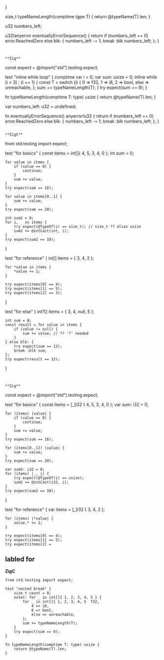 
}

size_t typeNameLength(comptime tgpe T) {
    return @typeName(T).len;
}

u32 numbers_left;

u32!anyerror eventuallyErrorSequence() {
    return if (numbers_left == 0) error.ReachedZero else blk: {
        numbers_left -= 1;
        break :blk numbers_left;
    };
}
```

 
**Zig**
```
const expect = @import("std").testing.expect;

test "inline while loop" {
    comptime var i = 0;
    var sum: usize = 0;
    inline while (i < 3) : (i += 1) {
        const T = switch (i) {
            0 => f32,
            1 => i8,
            2 => bool,
            else => unreachable,
        };
        sum += typeNameLength(T);
    }
    try expect(sum == 9);
}

fn typeNameLength(comptime T: type) usize {
    return @typeName(T).len;
}

var numbers_left: u32 = undefined;

fn eventuallyErrorSequence() anyerror!u32 {
    return if (numbers_left == 0) error.ReachedZero else blk: {
        numbers_left -= 1;
        break :blk numbers_left;
    };
}
```
  
**ZigC**
```
from std.testing import expect;

test "for basics" {
    const items = int[]{ 4, 5, 3, 4, 0 };
    int sum = 0;

    for value in items {
        if (value == 0) {
            continue;
        }
        sum += value;
    }
    try expect(sum == 16);

    for value in items[0..1] {
        sum += value;
    }
    try expect(sum == 20);

    int sum2 = 0;
    for i, _ in items {
        try expect(@TypeOf(i) == size_t); // size_t ?? alias usize
        sum2 += @intCast(int, i);
    }
    try expect(sum2 == 10);
}

test "for reference" {
    int[] items = { 3, 4, 2 };

    for *value in items {
        *value += 1;
    }

    try expect(items[0] == 4);
    try expect(items[1] == 5);
    try expect(items[2] == 3);
}

test "for else" {
    int?[] items = { 3, 4, null, 5 };

    int sum = 0;
    const result = for value in items {
        if (value != null) {
            sum += value; // ?? '?' needed
        }
    } else blk: {
        try expect(sum == 12);
        break :blk sum;
    };
    try expect(result == 12);
}
```


**Zig**
```
const expect = @import("std").testing.expect;

test "for basics" {
    const items = [_]i32 { 4, 5, 3, 4, 0 };
    var sum: i32 = 0;

    for (items) |value| {
        if (value == 0) {
            continue;
        }
        sum += value;
    }
    try expect(sum == 16);

    for (items[0..1]) |value| {
        sum += value;
    }
    try expect(sum == 20);

    var sum2: i32 = 0;
    for (items) |_, i| {
        try expect(@TypeOf(i) == usize);
        sum2 += @intCast(i32, i);
    }
    try expect(sum2 == 10);
}

test "for reference" {
    var items = [_]i32 { 3, 4, 2 };

    for (items) |*value| {
        value.* += 1;
    }

    try expect(items[0] == 4);
    try expect(items[1] == 5);
    try expect(items[2] =
  
## labled for
  
**ZigC**
```
from std.testing import expect;

test "nested break" {
    size_t count = 0;
    outer: for _ in int[]{ 1, 2, 3, 4, 5 } {
        for _ in int[]{ 1, 2, 3, 4, 5  f32,
            4 => i8,
            6 => bool,
            else => unreachable,
        };
        sum += typeNameLength(T);
    }
    try expect(sum == 9);
}

fn typeNameLength(comptime T: type) usize {
    return @typeName(T).len;
}
```
   



